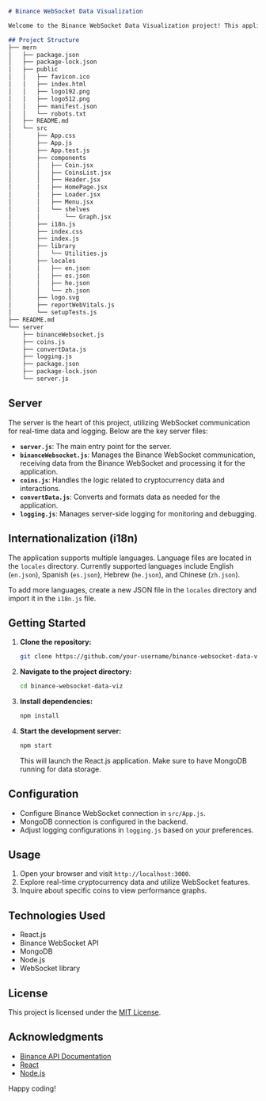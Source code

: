 ```markdown
# Binance WebSocket Data Visualization

Welcome to the Binance WebSocket Data Visualization project! This application fetches real-time cryptocurrency data from Binance WebSocket, displays it to the user using WebSocket, and saves the data in MongoDB. Users can inquire about specific coins, and the application will generate a graph depicting the coin's performance at the requested time.

## Project Structure
├── mern
│   ├── package.json
│   ├── package-lock.json
│   ├── public
│   │   ├── favicon.ico
│   │   ├── index.html
│   │   ├── logo192.png
│   │   ├── logo512.png
│   │   ├── manifest.json
│   │   └── robots.txt
│   ├── README.md
│   └── src
│       ├── App.css
│       ├── App.js
│       ├── App.test.js
│       ├── components
│       │   ├── Coin.jsx
│       │   ├── CoinsList.jsx
│       │   ├── Header.jsx
│       │   ├── HomePage.jsx
│       │   ├── Loader.jsx
│       │   ├── Menu.jsx
│       │   └── shelves
│       │       └── Graph.jsx
│       ├── i18n.js
│       ├── index.css
│       ├── index.js
│       ├── library
│       │   └── Utilities.js
│       ├── locales
│       │   ├── en.json
│       │   ├── es.json
│       │   ├── he.json
│       │   └── zh.json
│       ├── logo.svg
│       ├── reportWebVitals.js
│       └── setupTests.js
├── README.md
└── server
    ├── binanceWebsocket.js
    ├── coins.js
    ├── convertData.js
    ├── logging.js
    ├── package.json
    ├── package-lock.json
    └── server.js
```

## Server

The server is the heart of this project, utilizing WebSocket communication for real-time data and logging. Below are the key server files:

- **`server.js`**: The main entry point for the server.
- **`binanceWebsocket.js`**: Manages the Binance WebSocket communication, receiving data from the Binance WebSocket and processing it for the application.
- **`coins.js`**: Handles the logic related to cryptocurrency data and interactions.
- **`convertData.js`**: Converts and formats data as needed for the application.
- **`logging.js`**: Manages server-side logging for monitoring and debugging.

## Internationalization (i18n)

The application supports multiple languages. Language files are located in the `locales` directory. Currently supported languages include English (`en.json`), Spanish (`es.json`), Hebrew (`he.json`), and Chinese (`zh.json`).

To add more languages, create a new JSON file in the `locales` directory and import it in the `i18n.js` file.

## Getting Started

1. **Clone the repository:**

    ```bash
    git clone https://github.com/your-username/binance-websocket-data-viz.git
    ```

2. **Navigate to the project directory:**

    ```bash
    cd binance-websocket-data-viz
    ```

3. **Install dependencies:**

    ```bash
    npm install
    ```

4. **Start the development server:**

    ```bash
    npm start
    ```

    This will launch the React.js application. Make sure to have MongoDB running for data storage.

## Configuration

- Configure Binance WebSocket connection in `src/App.js`.
- MongoDB connection is configured in the backend.
- Adjust logging configurations in `logging.js` based on your preferences.

## Usage

1. Open your browser and visit `http://localhost:3000`.
2. Explore real-time cryptocurrency data and utilize WebSocket features.
3. Inquire about specific coins to view performance graphs.

## Technologies Used

- React.js
- Binance WebSocket API
- MongoDB
- Node.js
- WebSocket library

## License

This project is licensed under the [MIT License](LICENSE).

## Acknowledgments

- [Binance API Documentation](https://binance-docs.github.io/apidocs/spot/en/)
- [React](https://reactjs.org/)
- [Node.js](https://nodejs.org/)

Happy coding!
